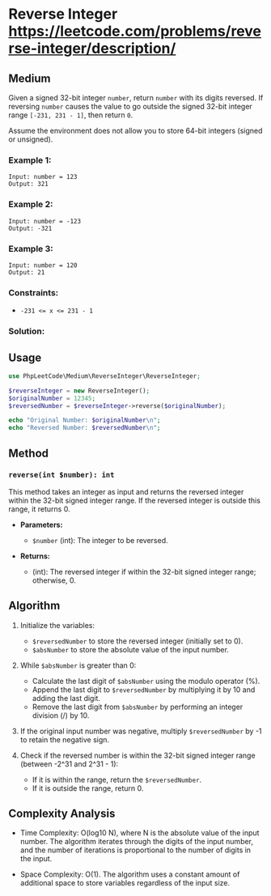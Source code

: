 # Reverse Integer https://leetcode.com/problems/reverse-integer/description/

## Medium

Given a signed 32-bit integer `number`, return `number` with its digits reversed. If reversing `number` causes the value
to go outside the
signed 32-bit integer range `[-231, 231 - 1]`, then return `0`.

Assume the environment does not allow you to store 64-bit integers (signed or unsigned).

### Example 1:

```
Input: number = 123
Output: 321
```

### Example 2:

```
Input: number = -123
Output: -321
```

### Example 3:

```
Input: number = 120
Output: 21
```

### Constraints:

* `-231 <= x <= 231 - 1`

### Solution:

## Usage

```php
use PhpLeetCode\Medium\ReverseInteger\ReverseInteger;

$reverseInteger = new ReverseInteger();
$originalNumber = 12345;
$reversedNumber = $reverseInteger->reverse($originalNumber);

echo "Original Number: $originalNumber\n";
echo "Reversed Number: $reversedNumber\n";
```

## Method

### `reverse(int $number): int`

This method takes an integer as input and returns the reversed integer within the 32-bit signed integer range. If the
reversed integer is outside this range, it returns 0.

- **Parameters:**
    - `$number` (int): The integer to be reversed.

- **Returns:**
    - (int): The reversed integer if within the 32-bit signed integer range; otherwise, 0.

## Algorithm

1. Initialize the variables:
    - `$reversedNumber` to store the reversed integer (initially set to 0).
    - `$absNumber` to store the absolute value of the input number.

2. While `$absNumber` is greater than 0:
    - Calculate the last digit of `$absNumber` using the modulo operator (%).
    - Append the last digit to `$reversedNumber` by multiplying it by 10 and adding the last digit.
    - Remove the last digit from `$absNumber` by performing an integer division (/) by 10.

3. If the original input number was negative, multiply `$reversedNumber` by -1 to retain the negative sign.

4. Check if the reversed number is within the 32-bit signed integer range (between -2^31 and 2^31 - 1):
    - If it is within the range, return the `$reversedNumber`.
    - If it is outside the range, return 0.

## Complexity Analysis

- Time Complexity: O(log10 N), where N is the absolute value of the input number. The algorithm iterates through the
  digits of the input number, and the number of iterations is proportional to the number of digits in the input.

- Space Complexity: O(1). The algorithm uses a constant amount of additional space to store variables regardless of the
  input size.
